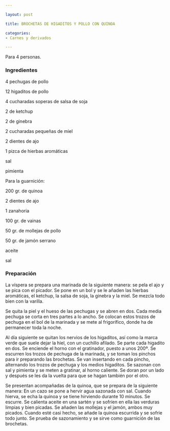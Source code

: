 ```yaml
---

layout: post

title: BROCHETAS DE HIGADITOS Y POLLO CON QUINOA

categories:
- Carnes y derivados

---
```


Para 4 personas.

<h3>Ingredientes</h3>4 pechugas de pollo

12 higaditos de pollo

4 cucharadas soperas de salsa de soja

2 de ketchup

2 de ginebra

2 cucharadas pequeñas de miel

2 dientes de ajo

1 pizca de hierbas aromáticas

sal

pimienta

Para la guarnición:

200 gr. de quinoa

2 dientes de ajo

1 zanahoria

100 gr. de vainas

50 gr. de mollejas de pollo

50 gr. de jamón serrano

aceite

sal

<h3>Preparación</h3>La víspera se prepara una marinada de la siguiente manera: se pela el ajo y se pica con el picador. Se pone en un bol y se le añaden las hierbas aromáticas, el ketchup, la salsa de soja, la ginebra y la miel. Se mezcla todo bien con la varilla.

Se quita la piel y el hueso de las pechugas y se abren en dos. Cada media pechuga se corta en tres partes a lo ancho. Se colocan estos trozos de pechuga en el bol de la marinada y se mete al frigorífico, donde ha de permanecer toda la noche.

Al día siguiente se quitan los nervios de los higaditos, así como la marca verde que suele dejar la hiel, con un cuchillo afilado. Se parte cada higadito en dos. Se enciende el horno con el gratinador, puesto a unos 200º. Se escurren los trozos de pechuga de la marinada, y se toman los pinchos para ir preparando las brochetas. Se van insertando en cada pincho, alternando los trozos de pechuga y los medios higaditos. Se sazonan con sal y pimienta y se meten a gratinar, al horno caliente. Se doran por un lado y después se les da la vuelta para que se hagan también por el otro.

Se presentan acompañadas de la quinoa, que se prepara de la siguiente manera: En un cazo se pone a hervir agua sazonada con sal. Cuando hierva, se echa la quinoa y se tiene hirviendo durante 10 minutos. Se escurre. Se calienta aceite en una sartén y se sofríen en ella las verduras limpias y bien picadas. Se añaden las mollejas y el jamón, ambos muy picados. Cuando esté casi hecho, se añade la quinoa escurrida y se sofríe todo junto. Se prueba de sazonamiento y se sirve como guarnición de las brochetas.